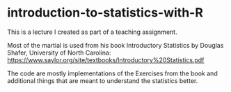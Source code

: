 # introduction-to-statistics-with-R
This is a lecture I created as part of a teaching assignment.

Most of the martial is used from his book Introductory Statistics by Douglas Shafer, University of North Carolina:
https://www.saylor.org/site/textbooks/Introductory%20Statistics.pdf


The code are mostly implementations of the Exercises from the book and additional things that are meant to understand the statistics better.


